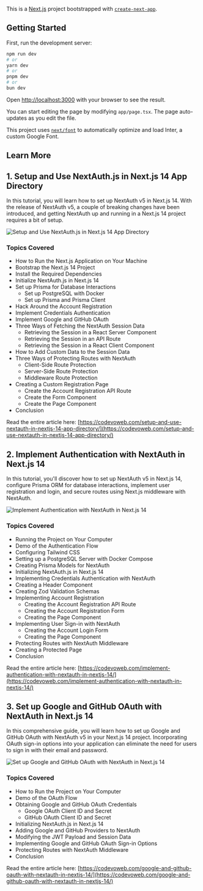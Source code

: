 This is a [Next.js](https://nextjs.org/) project bootstrapped with [`create-next-app`](https://github.com/vercel/next.js/tree/canary/packages/create-next-app).

## Getting Started

First, run the development server:

```bash
npm run dev
# or
yarn dev
# or
pnpm dev
# or
bun dev
```

Open [http://localhost:3000](http://localhost:3000) with your browser to see the result.

You can start editing the page by modifying `app/page.tsx`. The page auto-updates as you edit the file.

This project uses [`next/font`](https://nextjs.org/docs/basic-features/font-optimization) to automatically optimize and load Inter, a custom Google Font.

## Learn More

## 1. Setup and Use NextAuth.js in Next.js 14 App Directory

In this tutorial, you will learn how to set up NextAuth v5 in Next.js 14. With the release of NextAuth v5, a couple of breaking changes have been introduced, and getting NextAuth up and running in a Next.js 14 project requires a bit of setup. 

![Setup and Use NextAuth.js in Next.js 14 App Directory](https://codevoweb.com/wp-content/uploads/2024/02/Setup-and-Use-NextAuth.js-in-Next.js-14-App-Directory.webp)

### Topics Covered

- How to Run the Next.js Application on Your Machine
- Bootstrap the Next.js 14 Project
- Install the Required Dependencies
- Initialize NextAuth.js in Next.js 14
- Set up Prisma for Database Interactions
  - Set up PostgreSQL with Docker
  - Set up Prisma and Prisma Client
- Hack Around the Account Registration
- Implement Credentials Authentication
- Implement Google and GitHub OAuth
- Three Ways of Fetching the NextAuth Session Data
  - Retrieving the Session in a React Server Component
  - Retrieving the Session in an API Route
  - Retrieving the Session in a React Client Component
- How to Add Custom Data to the Session Data
- Three Ways of Protecting Routes with NextAuth
  - Client-Side Route Protection
  - Server-Side Route Protection
  - Middleware Route Protection
- Creating a Custom Registration Page
  - Create the Account Registration API Route
  - Create the Form Component
  - Create the Page Component
- Conclusion

Read the entire article here: [https://codevoweb.com/setup-and-use-nextauth-in-nextjs-14-app-directory/](https://codevoweb.com/setup-and-use-nextauth-in-nextjs-14-app-directory/)

## 2. Implement Authentication with NextAuth in Next.js 14

In this tutorial, you'll discover how to set up NextAuth v5 in Next.js 14, configure Prisma ORM for database interactions, implement user registration and login, and secure routes using Next.js middleware with NextAuth. 

![Implement Authentication with NextAuth in Next.js 14](https://codevoweb.com/wp-content/uploads/2024/02/Implement-Authentication-with-NextAuth-in-Next.js-14.webp)

### Topics Covered

- Running the Project on Your Computer
- Demo of the Authentication Flow
- Configuring Tailwind CSS
- Setting up a PostgreSQL Server with Docker Compose
- Creating Prisma Models for NextAuth
- Initializing NextAuth.js in Next.js 14
- Implementing Credentials Authentication with NextAuth
- Creating a Header Component
- Creating Zod Validation Schemas
- Implementing Account Registration
  - Creating the Account Registration API Route
  - Creating the Account Registration Form
  - Creating the Page Component
- Implementing User Sign-in with NextAuth
  - Creating the Account Login Form
  - Creating the Page Component
- Protecting Routes with NextAuth Middleware
- Creating a Protected Page
- Conclusion

Read the entire article here: [https://codevoweb.com/implement-authentication-with-nextauth-in-nextjs-14/](https://codevoweb.com/implement-authentication-with-nextauth-in-nextjs-14/)

## 3. Set up Google and GitHub OAuth with NextAuth in Next.js 14

In this comprehensive guide, you will learn how to set up Google and GitHub OAuth with NextAuth v5 in your Next.js 14 project. Incorporating OAuth sign-in options into your application can eliminate the need for users to sign in with their email and password.

![Set up Google and GitHub OAuth with NextAuth in Next.js 14](https://codevoweb.com/wp-content/uploads/2024/02/Set-up-Google-and-GitHub-OAuth-with-NextAuth-in-Next.js-14.webp)

### Topics Covered

- How to Run the Project on Your Computer
- Demo of the OAuth Flow
- Obtaining Google and GitHub OAuth Credentials
  - Google OAuth Client ID and Secret
  - GitHub OAuth Client ID and Secret
- Initializing NextAuth.js in Next.js 14
- Adding Google and GitHub Providers to NextAuth
- Modifying the JWT Payload and Session Data
- Implementing Google and GitHub OAuth Sign-in Options
- Protecting Routes with NextAuth Middleware
- Conclusion

Read the entire article here: [https://codevoweb.com/google-and-github-oauth-with-nextauth-in-nextjs-14/](https://codevoweb.com/google-and-github-oauth-with-nextauth-in-nextjs-14/)
